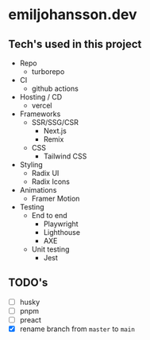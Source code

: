 # emiljohansson.dev

## Tech's used in this project

* Repo
  * turborepo
* CI
  * github actions
* Hosting / CD
  * vercel
* Frameworks
  * SSR/SSG/CSR
    * Next.js
    * Remix
  * CSS
    * Tailwind CSS
* Styling
  * Radix UI
  * Radix Icons
* Animations
  * Framer Motion
* Testing
  * End to end
    * Playwright
    * Lighthouse
    * AXE
  * Unit testing
    * Jest

## TODO's

- [ ] husky
- [ ] pnpm
- [ ] preact
- [x] rename branch from `master` to `main`
